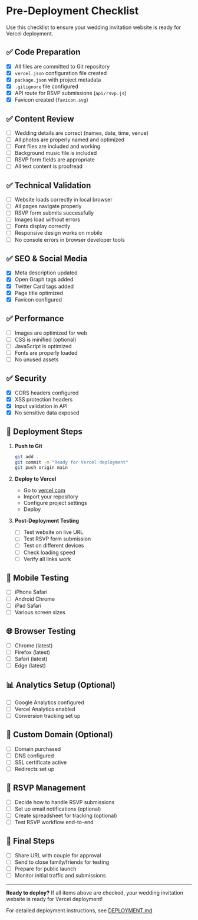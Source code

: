 # Pre-Deployment Checklist

Use this checklist to ensure your wedding invitation website is ready for Vercel deployment.

## ✅ Code Preparation

- [x] All files are committed to Git repository
- [x] `vercel.json` configuration file created
- [x] `package.json` with project metadata
- [x] `.gitignore` file configured
- [x] API route for RSVP submissions (`api/rsvp.js`)
- [x] Favicon created (`favicon.svg`)

## ✅ Content Review

- [ ] Wedding details are correct (names, date, time, venue)
- [ ] All photos are properly named and optimized
- [ ] Font files are included and working
- [ ] Background music file is included
- [ ] RSVP form fields are appropriate
- [ ] All text content is proofread

## ✅ Technical Validation

- [ ] Website loads correctly in local browser
- [ ] All pages navigate properly
- [ ] RSVP form submits successfully
- [ ] Images load without errors
- [ ] Fonts display correctly
- [ ] Responsive design works on mobile
- [ ] No console errors in browser developer tools

## ✅ SEO & Social Media

- [x] Meta description updated
- [x] Open Graph tags added
- [x] Twitter Card tags added
- [x] Page title optimized
- [x] Favicon configured

## ✅ Performance

- [ ] Images are optimized for web
- [ ] CSS is minified (optional)
- [ ] JavaScript is optimized
- [ ] Fonts are properly loaded
- [ ] No unused assets

## ✅ Security

- [x] CORS headers configured
- [x] XSS protection headers
- [x] Input validation in API
- [x] No sensitive data exposed

## 🚀 Deployment Steps

1. **Push to Git**
   ```bash
   git add .
   git commit -m "Ready for Vercel deployment"
   git push origin main
   ```

2. **Deploy to Vercel**
   - Go to [vercel.com](https://vercel.com)
   - Import your repository
   - Configure project settings
   - Deploy

3. **Post-Deployment Testing**
   - [ ] Test website on live URL
   - [ ] Test RSVP form submission
   - [ ] Test on different devices
   - [ ] Check loading speed
   - [ ] Verify all links work

## 📱 Mobile Testing

- [ ] iPhone Safari
- [ ] Android Chrome
- [ ] iPad Safari
- [ ] Various screen sizes

## 🌐 Browser Testing

- [ ] Chrome (latest)
- [ ] Firefox (latest)
- [ ] Safari (latest)
- [ ] Edge (latest)

## 📊 Analytics Setup (Optional)

- [ ] Google Analytics configured
- [ ] Vercel Analytics enabled
- [ ] Conversion tracking set up

## 🔧 Custom Domain (Optional)

- [ ] Domain purchased
- [ ] DNS configured
- [ ] SSL certificate active
- [ ] Redirects set up

## 📧 RSVP Management

- [ ] Decide how to handle RSVP submissions
- [ ] Set up email notifications (optional)
- [ ] Create spreadsheet for tracking (optional)
- [ ] Test RSVP workflow end-to-end

## 🎉 Final Steps

- [ ] Share URL with couple for approval
- [ ] Send to close family/friends for testing
- [ ] Prepare for public launch
- [ ] Monitor initial traffic and submissions

---

**Ready to deploy?** If all items above are checked, your wedding invitation website is ready for Vercel deployment!

For detailed deployment instructions, see [DEPLOYMENT.md](./DEPLOYMENT.md)
